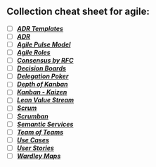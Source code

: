 ## Collection cheat sheet for agile:

- [ ] ***[ADR Templates](https://github.com/joelparkerhenderson/architecture_decision_record)***
- [ ] ***[ADR](https://www.thoughtworks.com/de/radar/techniques/lightweight-architecture-decision-records)***
- [ ] ***[Agile Pulse Model](https://www.parmatur.com/agile-pulse-model/portfolio-pulse/)***
- [ ] ***[Agile Roles](http://agiletraining.com/wp-content/uploads/2014/09/Agile-vs.-Traditional-Roles.pdf)***
- [ ] ***[Consensus by RFC](https://medium.com/leadsv/improve-transparency-with-rfcs-25de449e8bfc)***
- [ ] ***[Decision Boards](https://thekitlab.wordpress.com/portfolio/basic-decision-making/)***
- [ ] ***[Delegation Poker](http://www.ontheagilepath.net/2013/09/delegation-poker-and-delegation-board-to-clarify-roles-and-responsibilities-and-foster-faster-decision-making.html)***
- [ ] ***[Depth of Kanban](http://leanagileprojects.blogspot.de/2013/03/depth-of-kanban-good-coaching-tool.html)***
- [ ] ***[Kanban - Kaizen](https://de.wikipedia.org/wiki/Kaizen)***
- [ ] ***[Lean Value Stream](https://devops.com/lean-value-stream-mapping-for-devops/)***
- [ ] ***[Scrum](https://www.agile42.com/en/agile-info-center/scrum/scrum-cheat-sheet/)***
- [ ] ***[Scrumban](https://www.agilealliance.org/what-is-scrumban/)***
- [ ] ***[Semantic Services](http://pivio.io/)***
- [ ] ***[Team of Teams](https://de.slideshare.net/codegenesys/teams-of-teams-slideshare)***
- [ ] ***[Use Cases](http://www.gatherspace.com/static/use_case_example.html)***
- [ ] ***[User Stories](https://www.mountaingoatsoftware.com/agile/user-stories)***
- [ ] ***[Wardley Maps](https://medium.com/wardleymaps/on-playing-chess-2634b825dbac)***
